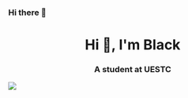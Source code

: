 ### Hi there 👋
<h1 align="center">Hi 👋, I'm Black</h1>
<h3 align="center">A student at UESTC</h3>
<a align="center" href="https://github.com/anuraghazra/github-readme-stats">
  <img align="left" src="https://github-readme-stats.vercel.app/api?username=blackkker&show_icons=true&hide=issues&line_height=24&include_all_commits=true&theme=react"/>

<!--
**blackkker/blackkker** is a ✨ _special_ ✨ repository because its `README.md` (this file) appears on your GitHub profile.

Here are some ideas to get you started:

- 🔭 I’m currently working on ...
- 🌱 I’m currently learning ...
- 👯 I’m looking to collaborate on ...
- 🤔 I’m looking for help with ...
- 💬 Ask me about ...
- 📫 How to reach me: ...
- 😄 Pronouns: ...
- ⚡ Fun fact: ...
!
-->
